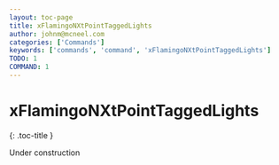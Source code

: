 ```yaml
---
layout: toc-page
title: xFlamingoNXtPointTaggedLights
author: johnm@mcneel.com
categories: ['Commands']
keywords: ['commands', 'command', 'xFlamingoNXtPointTaggedLights']
TODO: 1
COMMAND: 1
---
```



# xFlamingoNXtPointTaggedLights
{: .toc-title }

Under construction
